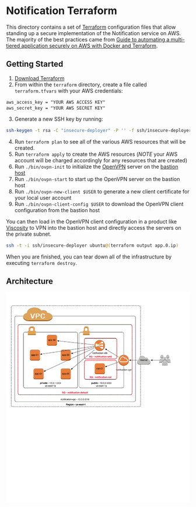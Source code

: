 Notification Terraform
======================
This directory contains a set of [Terraform](https://terraform.io) configuration files that allow standing up a secure implementation of the Notification service on AWS. The majority of the best practices came from [Guide to automating a multi-tiered application securely on AWS with Docker and Terraform](https://www.airpair.com/aws/posts/ntiered-aws-docker-terraform-guide).

Getting Started
---------------
1. [Download Terraform](https://terraform.io/downloads.html)
2. From within the `terraform` directory, create a file called `terraform.tfvars` with your AWS credentials:
```
aws_access_key = "YOUR AWS ACCESS KEY"
aws_secret_key = "YOUR AWS SECRET KEY"
```
3. Generate a new SSH key by running:
```bash
ssh-keygen -t rsa -C "insecure-deployer" -P '' -f ssh/insecure-deployer
```
4. Run `terraform plan` to see all of the various AWS resources that will be created.
5. Run `terraform apply` to create the AWS resources (*NOTE* your AWS account will be charged accordingly for any resources that are created)
6. Run `./bin/ovpn-init` to initialize the [OpenVPN](https://openvpn.net/) server on the [bastion host](https://en.wikipedia.org/wiki/Bastion_host)
7. Run `./bin/ovpn-start` to start up the OpenVPN server on the bastion host
8. Run `./bin/ovpn-new-client $USER` to generate a new client certificate for your local user account
9. Run `./bin/ovpn-client-config $USER` to download the OpenVPN client configuration from the bastion host

You can then load in the OpenVPN client configuration in a product like [Viscosity](http://www.sparklabs.com/viscosity/) to VPN into the bastion host and directly access the servers on the private subnet.

```bash
ssh -t -i ssh/insecure-deployer ubuntu@(terraform output app.0.ip)
```

When you are finished, you can tear down all of the infrastructure by executing `terraform destroy`.

Architecture
------------
![AWS Architecture](aws_architecture.png?raw=true)
